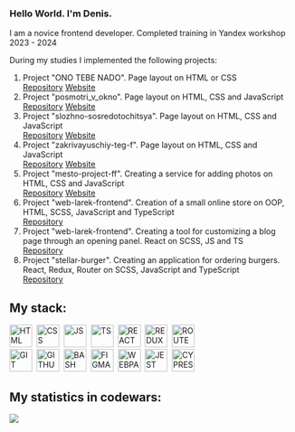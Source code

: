 ### Hello World. I'm Denis.

I am a novice frontend developer.
Completed training in Yandex workshop 2023 - 2024

During my studies I implemented the following projects:
1. Project "ONO TEBE NADO". Page layout on HTML or CSS <br>
<a href = "https://github.com/DenisNasekin/ono-tebe-nado">Repository</a>
<a href = "https://denisnasekin.github.io/ono-tebe-nado/">Website</a> <br>
2. Project "posmotri_v_okno". Page layout on HTML, CSS and JavaScript <br>
<a href = "https://github.com/DenisNasekin/posmotri_v_okno">Repository</a>
<a href = "https://denisnasekin.github.io/posmotri_v_okno/">Website</a> <br>
3. Project "slozhno-sosredotochitsya". Page layout on HTML, CSS and JavaScript <br>
<a href = "https://github.com/DenisNasekin/slozhno-sosredotochitsya">Repository</a>
<a href = "https://denisnasekin.github.io/slozhno-sosredotochitsya/">Website</a> <br>
4. Project "zakrivayuschiy-teg-f". Page layout on HTML, CSS and JavaScript <br>
<a href = "https://github.com/DenisNasekin/zakrivayuschiy-teg-f">Repository</a>
<a href = "https://denisnasekin.github.io/zakrivayuschiy-teg-f/">Website</a> <br>
6. Project "mesto-project-ff". Creating a service for adding photos on HTML, CSS and JavaScript <br>
<a href = "https://github.com/DenisNasekin/mesto-project-ff">Repository</a>
<a href = "https://denisnasekin.github.io/mesto-project-ff/">Website</a> <br>
7. Project "web-larek-frontend". Creation of a small online store on OOP, HTML, SCSS, JavaScript and TypeScript <br>
<a href = "https://github.com/DenisNasekin/web-larek-frontend">Repository</a>
8. Project "web-larek-frontend". Creating a tool for customizing a blog page through an opening panel. React on SCSS, JS and TS <br>
<a href = "https://github.com/DenisNasekin/blog-customizer">Repository</a> <br>
9. Project "stellar-burger". Creating an application for ordering burgers. React, Redux, Router on SCSS, JavaScript and TypeScript <br>
<a href = "https://github.com/DenisNasekin/stellar-burger">Repository</a> <br>



## My stack:
<img src="https://cdn.jsdelivr.net/gh/devicons/devicon@latest/icons/html5/html5-original.svg" title='HTML' width='40' height='40'/>&nbsp;
<img src="https://cdn.jsdelivr.net/gh/devicons/devicon@latest/icons/css3/css3-original.svg" title='CSS' width='40' height='40'/>&nbsp;
<img src="https://cdn.jsdelivr.net/gh/devicons/devicon@latest/icons/javascript/javascript-original.svg" title='JS' width='40' height='40'/>&nbsp;
<img src="https://cdn.jsdelivr.net/gh/devicons/devicon@latest/icons/typescript/typescript-original.svg" title='TS' width='40' height='40'/>&nbsp;
<img src="https://cdn.jsdelivr.net/gh/devicons/devicon@latest/icons/react/react-original.svg" title='REACT' width='40' height='40'/>&nbsp;
<img src="https://cdn.jsdelivr.net/gh/devicons/devicon@latest/icons/redux/redux-original.svg" title='REDUX' width='40' height='40'/>&nbsp;
<img src="https://cdn.jsdelivr.net/gh/devicons/devicon@latest/icons/reactrouter/reactrouter-original.svg" title='ROUTER' width='40' height='40'/><br>
<img src="https://cdn.jsdelivr.net/gh/devicons/devicon@latest/icons/git/git-original.svg" title='GIT' width='40' height='40'/>&nbsp;
<img src="https://cdn.jsdelivr.net/gh/devicons/devicon@latest/icons/github/github-original.svg" title='GITHUB' width='40' height='40'/>&nbsp;
<img src="https://cdn.jsdelivr.net/gh/devicons/devicon@latest/icons/bash/bash-original.svg" title='BASH' width='40' height='40'/>&nbsp;
<img src="https://cdn.jsdelivr.net/gh/devicons/devicon@latest/icons/figma/figma-original.svg" title='FIGMA' width='40' height='40'/>&nbsp;
<img src="https://cdn.jsdelivr.net/gh/devicons/devicon@latest/icons/webpack/webpack-original.svg" title='WEBPACK' width='40' height='40'/>&nbsp;
<img src="https://cdn.jsdelivr.net/gh/devicons/devicon@latest/icons/jest/jest-plain.svg" title='JEST' width='40' height='40'/>&nbsp;
<img src="https://cdn.jsdelivr.net/gh/devicons/devicon@latest/icons/cypressio/cypressio-original.svg" title='CYPRESS' width='40' height='40'/>&nbsp;

## My statistics in codewars:
<img src = "https://www.codewars.com/users/Nasekundu/badges/large">




          



